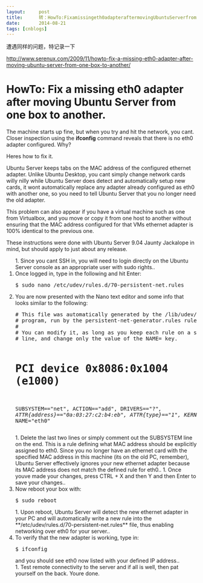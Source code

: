 ```yaml
---
layout:     post
title:      转：HowTo:Fixamissingeth0adapteraftermovingUbuntuServerfromoneboxtoanother.
date:       2014-08-21
tags: [cnblogs]
---
```

遭遇同样的问题，特记录一下

http://www.serenux.com/2009/11/howto-fix-a-missing-eth0-adapter-after-moving-ubuntu-server-from-one-box-to-another/

# HowTo: Fix a missing eth0 adapter after moving Ubuntu Server from one box to another.

The machine starts up fine, but when you try and hit the network, you cant. Closer inspection using the **ifconfig** command reveals that there is no eth0 adapter configured. Why?

Heres how to fix it.

<img title="More..." src="http://www.serenux.com/wp-includes/js/tinymce/plugins/wordpress/img/trans.gif" alt="" data-lazy-loaded="true" />Ubuntu Server keeps tabs on the MAC address of the configured ethernet adapter. Unlike Ubuntu Desktop, you cant simply change network cards willy nilly  while Ubuntu Server does detect and automatically setup new cards, it wont automatically replace any adapter already configured as eth0 with another one, so you need to tell Ubuntu Server that you no longer need the old adapter.

This problem can also appear if you have a virtual machine such as one from Virtualbox, and you move or copy it from one host to another without ensuring that the MAC address configured for that VMs ethernet adapter is 100% identical to the previous one.

These instructions were done with Ubuntu Server 9.04 Jaunty Jackalope in mind, but should apply to just about any release.
<ol>
1. Since you cant SSH in, you will need to login directly on the Ubuntu Server console as an appropriate user with sudo rights..
<li>Once logged in, type in the following and hit Enter:
<pre>$ sudo nano /etc/udev/rules.d/70-persistent-net.rules</pre>
</li>
<li>You are now presented with the Nano text editor and some info that looks similar to the following:
<pre># This file was automatically generated by the /lib/udev/write_net_rules
# program, run by the persistent-net-generator.rules rules file.
#
# You can modify it, as long as you keep each rule on a single
# line, and change only the value of the NAME= key.

# PCI device 0x8086:0x1004 (e1000)
SUBSYSTEM=="net", ACTION=="add", DRIVERS=="?*", ATTR{address}=="0a:03:27:c2:b4:eb", ATTR{type}=="1", KERNEL=="eth*", NAME="eth0"</pre>
</li>
1. Delete the last two lines or simply comment out the SUBSYSTEM line on the end. This is a rule defining what MAC address should be explicitly assigned to eth0. Since you no longer have an ethernet card with the specified MAC address in this machine (its on the old PC, remember), Ubuntu Server effectively ignores your new ethernet adapter because its MAC address does not match the defined rule for eth0..
1. Once youve made your changes, press CTRL + X and then Y and then Enter to save your changes..
<li>Now reboot your box with:
<pre>$ sudo reboot</pre>
</li>
1. Upon reboot, Ubuntu Server will detect the new ethernet adapter in your PC and will automatically write a new rule into the **/etc/udev/rules.d/70-persistent-net.rules** file, thus enabling networking over eth0 for your server..
<li>To verify that the new adapter is working, type in:
<pre>$ ifconfig</pre>
and you should see eth0 now listed with your defined IP address..

</li>
1. Test remote connectivity to the server and if all is well, then pat yourself on the back. Youre done.

